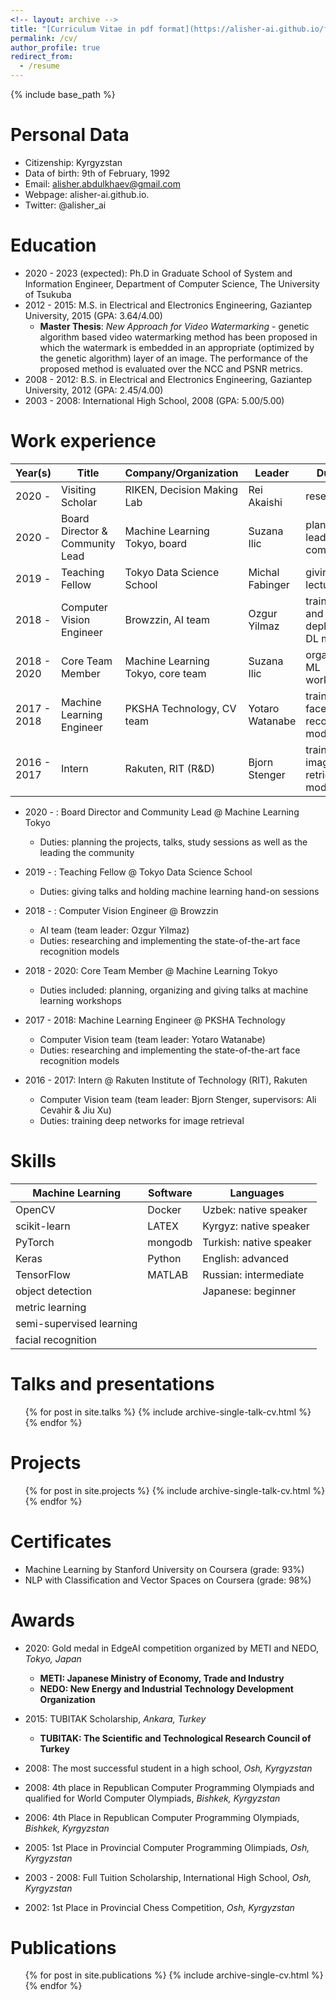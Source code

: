 ```yaml
---
<!-- layout: archive -->
title: "[Curriculum Vitae in pdf format](https://alisher-ai.github.io/files/CV_Alisher_Abdulkhaev.pdf)"
permalink: /cv/
author_profile: true
redirect_from:
  - /resume
---
```


{% include base_path %}

<!-- <embed src="https://alisher-ai.github.io/files/CV_Alisher_Abdulkhaev.pdf" type="application/pdf"/> -->

Personal Data
======
* Citizenship: Kyrgyzstan
* Data of birth: 9th of February, 1992
* Email: alisher.abdulkhaev@gmail.com
* Webpage: alisher-ai.github.io.
* Twitter: @alisher_ai

Education
======
* 2020 - 2023 (expected): Ph.D in Graduate School of System and Information Engineer, Department of Computer Science, The University of Tsukuba
* 2012 - 2015: M.S. in Electrical and Electronics Engineering, Gaziantep University, 2015 (GPA: 3.64/4.00)
  * **Master Thesis**: _New Approach for Video Watermarking_ - genetic algorithm based video watermarking method has been proposed in which the watermark is embedded in an appropriate (optimized by the genetic algorithm) layer of an image. The performance of the proposed method is evaluated over the NCC and PSNR metrics.
* 2008 - 2012: B.S. in Electrical and Electronics Engineering, Gaziantep University, 2012 (GPA: 2.45/4.00)
* 2003 - 2008: International High School, 2008 (GPA: 5.00/5.00)


Work experience
======

| Year(s)     | Title                           | Company/Organization              | Leader          | Duties                                 |
| ----------- | ------------------------------- | --------------------------        | --------------- | -----                                  |
| 2020 -      | Visiting Scholar                | RIKEN, Decision Making Lab        | Rei Akaishi     | research                               |
| 2020 -      | Board Director & Community Lead | Machine Learning Tokyo, board     | Suzana Ilic     | planning, leading the community        |
| 2019 -      | Teaching Fellow                 | Tokyo Data Science School         | Michal Fabinger | giving lectures                        |
| 2018 -      | Computer Vision Engineer        | Browzzin, AI team                 | Ozgur Yilmaz    | training and deploying DL models       |
| 2018 - 2020 | Core Team Member                | Machine Learning Tokyo, core team | Suzana Ilic     | organizing ML workshops                |
| 2017 - 2018 | Machine Learning Engineer       | PKSHA Technology, CV team         | Yotaro Watanabe | training face recognition models    |
| 2016 - 2017 | Intern                          | Rakuten, RIT (R&D)                | Bjorn Stenger   | training image retrieval models |



  
* 2020 - : Board Director and Community Lead @ Machine Learning Tokyo
  * Duties: planning the projects, talks, study sessions as well as the leading the community 

* 2019 - : Teaching Fellow @ Tokyo Data Science School
  * Duties: giving talks and holding machine learning hand-on sessions
  
* 2018 - : Computer Vision Engineer @ Browzzin
  * AI team (team leader: Ozgur Yilmaz)
  * Duties: researching and implementing the state-of-the-art face recognition models

* 2018 - 2020: Core Team Member @ Machine Learning Tokyo
  * Duties included: planning, organizing and giving talks at machine learning workshops
  
* 2017 - 2018: Machine Learning Engineer @ PKSHA Technology
  * Computer Vision team (team leader: Yotaro Watanabe)
  * Duties: researching and implementing the state-of-the-art face recognition models
  
  
* 2016 - 2017: Intern @ Rakuten Institute of Technology (RIT), Rakuten
  * Computer Vision team (team leader: Bjorn Stenger, supervisors: Ali Cevahir & Jiu Xu)
  * Duties: training deep networks for image retrieval


Skills
======
  
| Machine Learning         | Software | Languages               |
| ------------------------ | ---------| ----------------------- |
| OpenCV                   | Docker   | Uzbek: native speaker   |
| scikit-learn             | LATEX    | Kyrgyz: native speaker  |
| PyTorch                  | mongodb  | Turkish: native speaker |
| Keras                    | Python   | English: advanced       |
| TensorFlow               | MATLAB   | Russian: intermediate   |
| object detection         |          | Japanese: beginner      |
| metric learning          |          |                         |
| semi-supervised learning |          |                         |
| facial recognition       |          |                         |






  
Talks and presentations
======
  <ul>{% for post in site.talks %}
    {% include archive-single-talk-cv.html %}
  {% endfor %}</ul>

Projects
======
  <ul>{% for post in site.projects %}
    {% include archive-single-talk-cv.html %}
  {% endfor %}</ul>
  
  
Certificates
======
* Machine Learning by Stanford University on Coursera (grade: 93%)
* NLP with Classification and Vector Spaces on Coursera (grade: 98%)


Awards
======
* 2020: Gold medal in EdgeAI competition organized by METI and NEDO, _Tokyo, Japan_
  * **METI: Japanese Ministry of Economy, Trade and Industry**
  * **NEDO: New Energy and Industrial Technology Development Organization**

* 2015: TUBITAK Scholarship, _Ankara, Turkey_
  * **TUBITAK: The Scientific and Technological Research Council of Turkey**
  
* 2008: The most successful student in a high school, _Osh, Kyrgyzstan_

* 2008: 4th place in Republican Computer Programming Olympiads and qualified for World Computer Olympiads, _Bishkek, Kyrgyzstan_

* 2006: 4th Place in Republican Computer Programming Olympiads, _Bishkek, Kyrgyzstan_
  
* 2005: 1st Place in Provincial Computer Programming Olimpiads, _Osh, Kyrgyzstan_

* 2003 - 2008: Full Tuition Scholarship, International High School, _Osh, Kyrgyzstan_

* 2002: 1st Place in Provincial Chess Competition, _Osh, Kyrgyzstan_


Publications
======
  <ul>{% for post in site.publications %}
    {% include archive-single-cv.html %}
  {% endfor %}</ul>

